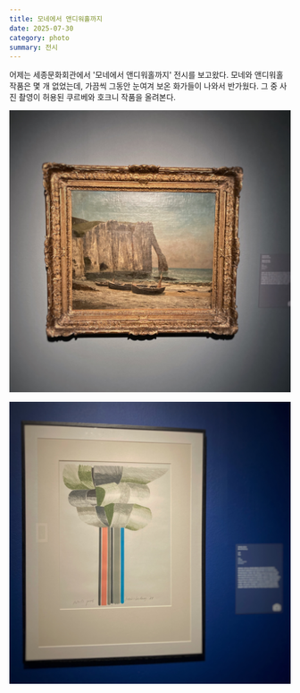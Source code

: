 ```yaml
---
title: 모네에서 앤디워홀까지
date: 2025-07-30
category: photo
summary: 전시
---
```


<script>
    export let src;
</script>

어제는 세종문화회관에서 '모네에서 앤디워홀까지' 전시를 보고왔다. 모네와 앤디워홀 작품은 몇 개 없었는데, 가끔씩 그동안 눈여겨 보온 화가들이 나와서 반가웠다. 그 중 사진 촬영이 허용된 쿠르베와 호크니 작품을 올려본다.

<img 
    src="/images/250730_courbet.jpg" 
    alt="takingpicture" 
    class="post-vertical"
    loading="lazy"
/>

<img 
    src="/images/250730_hocney.jpg" 
    alt="takingpicture" 
    class="post-vertical"
    loading="lazy"
/>